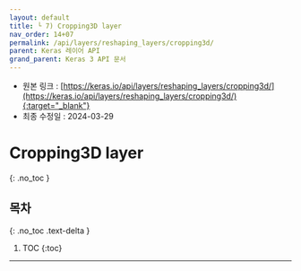 ```yaml
---
layout: default
title: └ 7) Cropping3D layer
nav_order: 14+07
permalink: /api/layers/reshaping_layers/cropping3d/
parent: Keras 레이어 API
grand_parent: Keras 3 API 문서
---
```


* 원본 링크 : [https://keras.io/api/layers/reshaping_layers/cropping3d/](https://keras.io/api/layers/reshaping_layers/cropping3d/){:target="_blank"}
* 최종 수정일 : 2024-03-29

# Cropping3D layer
{: .no_toc }

## 목차
{: .no_toc .text-delta }

1. TOC
{:toc}

---
